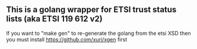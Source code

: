 
## This is a golang wrapper for ETSI trust status lists (aka ETSI 119 612 v2)

If you want to "make gen" to re-generate the golang from the etsi XSD then you must install https://github.com/xuri/xgen first
